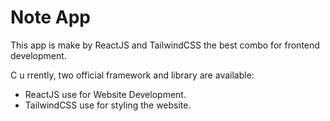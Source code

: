 # Note App

This  app is make by ReactJS and TailwindCSS the best combo for frontend development.

C u rrently, two official framework and  library are available:

- ReactJS use for Website Development.
- TailwindCSS use for styling the website.
